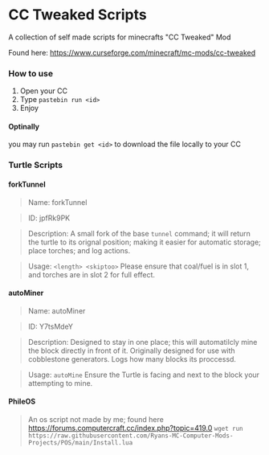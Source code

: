 # CC Tweaked Scripts
 A collection of self made scripts for minecrafts "CC Tweaked" Mod

Found here: https://www.curseforge.com/minecraft/mc-mods/cc-tweaked

### How to use
1. Open your CC
2. Type `pastebin run <id>`
3. Enjoy

#### Optinally
you may run `pastebin get <id>` to download the file locally to your CC

### Turtle Scripts

#### forkTunnel

> Name: forkTunnel

> ID: jpfRk9PK

> Description: A small fork of the base `tunnel` command; it will return the turtle to its orignal position; making it easier for automatic storage; place torches; and log actions.

> Usage: `<length> <skiptoo>` Please ensure that coal/fuel is in slot 1, and torches are in slot 2 for full effect.

#### autoMiner
> Name: autoMiner

> ID: Y7tsMdeY

> Description: Designed to stay in one place; this will automatilcly mine the block directly in front of it. Originally designed for use with cobblestone generators. Logs how many blocks its proccessd.

> Usage: `autoMine` Ensure the Turtle is facing and next to the block your attempting to mine.

#### PhileOS
> An os script not made by me; found here https://forums.computercraft.cc/index.php?topic=419.0
> `wget run https://raw.githubusercontent.com/Ryans-MC-Computer-Mods-Projects/POS/main/Install.lua`